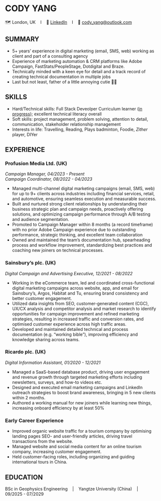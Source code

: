 # CODY YANG
🗺️ London, UK &nbsp;&nbsp;&nbsp;I&nbsp;&nbsp;&nbsp; 🔗 [LinkedIn](https://www.linkedin.com/in/cody-yang/) &nbsp;&nbsp;&nbsp;I&nbsp;&nbsp;&nbsp; 📧 cody_yang@outlook.com

## SUMMARY
- 5+ years’ experience in digital marketing (email, SMS, web) working as client and part of a consulting agency
- Experience of marketing automation & CRM platforms like Adobe Campaign, FastStats/PeopleStage, Dotdigital and Braze.
- Technically minded with a keen eye for detail and a track record of creating technical documentation in multiple jobs
- Last but not least, father of a little annoying cutie 👨‍👧

## SKILLS
- Hard/Technical skills: Full Stack Deveolper Curriculum learner ([in progress](https://github.com/codyy2024/code-learning-journal/)); excellent technical literacy overall
- Soft skills: project management, problem solving, attention to detail, communication, stakeholder relationship management
- Interests in life: Travelling, Reading, Plays badminton, Foodie, *Zither* player, DIYer

## EXPERIENCE

### Profusion Media Ltd. (UK)
*Campaign Manager, 04/2023 - Present*\
*Campaign Coordinator, 08/2022 - 04/2023*
- Managed multi-channel digital marketing campaigns (email, SMS, web) for up to 9+ clients across industries including financial services, retail, and automotive, ensuring seamless execution and measurable success.
- Built and nurtured strong client relationships by understanding their business strategic plan and campaign needs, proactively offering solutions, and optimizing campaign performance through A/B testing and audience segmentation.
- Promoted to Campaign Manager within 8 months (a record timeframe) with no prior Adobe Campaign experience due to outstanding performance, strategic thinking, and excellent team collaboration
- Owned and maintained the team’s documentation hub, spearheading process and workflow improvement, standardizing best practices and coaching new joiners on technical processes.

### Sainsbury’s plc. (UK)
*Digital Campaign and Advertising Executive, 12/2021 - 08/2022*
- Working in the eCommerce team, led and coordinated cross-functional digital marketing campaigns across website, app, and email for Sainsbury’s, Argos, Habitat and Tu, ensuring brand consistency and better customer engagement.
- Utilized data insights from SEO, customer-generated content (CGC), UX/CX analysis and competitor analysis and market research to identify opportunities for campaign improvement and refined marketing strategies, resulting in increased traffic and conversion rates, and optimised customer experience across high traffic areas.
- Developed and maintained detailed technical and process documentation (e.g. “working bible”), improving efficiency and knowledge sharing across teams.

### Ricardo plc. (UK) 
*Digital Information Assistant, 01/2020 - 12/2021*
- Managed a SaaS-based database product, driving user engagement and revenue growth through targeted marketing efforts including newsletters, surveys, and how-to videos etc.
- Designed and executed email marketing campaigns and LinkedIn outreach strategies to boost brand awareness, bringing in 5 new clients within 2 months.
- Authored a working manual for new joiners while learning new things, increasing onboard efficiency by at least 50%

### Early Career Experience
- Improved organic website traffic for a tourism company by optimising landing pages SEO- and user-friendly articles, driving travel transactions from the website.
- Managed website and social media content for an online tourism company, increasing customer engagement.
- Held customer-facing roles, including organizing and guiding international tours in China.

## EDUCATION
BSc in Geophysics Engineering &nbsp;&nbsp;&nbsp;|&nbsp;&nbsp;&nbsp; Yangtze University (China) &nbsp;&nbsp;&nbsp;|&nbsp;&nbsp;&nbsp; 09/2025 - 07/2029
